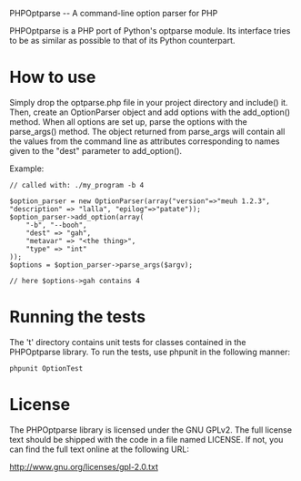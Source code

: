 PHPOptparse -- A command-line option parser for PHP

PHPOptparse is a PHP port of Python's optparse module. Its interface tries to
be as similar as possible to that of its Python counterpart.

How to use
==========

Simply drop the optparse.php file in your project directory and include() it.
Then, create an OptionParser object and add options with the add_option()
method. When all options are set up, parse the options with the parse_args()
method. The object returned from parse_args will contain all the values from
the command line as attributes corresponding to names given to the "dest"
parameter to add_option().

Example:

    // called with: ./my_program -b 4

    $option_parser = new OptionParser(array("version"=>"meuh 1.2.3", "description" => "lalla", "epilog"=>"patate"));
    $option_parser->add_option(array(
        "-b", "--booh",
        "dest" => "gah",
        "metavar" => "<the thing>",
        "type" => "int"
    ));
    $options = $option_parser->parse_args($argv);

    // here $options->gah contains 4

Running the tests
=================

The 't' directory contains unit tests for classes contained in the PHPOptparse
library. To run the tests, use phpunit in the following manner:

    phpunit OptionTest

License
=======

The PHPOptparse library is licensed under the GNU GPLv2. The full license text
should be shipped with the code in a file named LICENSE. If not, you can find
the full text online at the following URL:

http://www.gnu.org/licenses/gpl-2.0.txt
